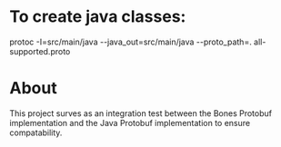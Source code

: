 # To create java classes:

protoc -I=src/main/java --java_out=src/main/java --proto_path=. all-supported.proto


# About

This project surves as an integration test between the Bones Protobuf implementation and the Java Protobuf implementation
to ensure compatability.



